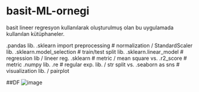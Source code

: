 # basit-ML-ornegi

basit lineer regresyon kullanılarak oluşturulmuş olan bu uygulamada kullanılan kütüphaneler.

.pandas lib. 
.sklearn import preprocessing # normalization / StandardScaler lib.
.sklearn.model_selection # train/test split lib.
.sklearn.linear_model # regression lib / lineer reg.
.sklearn # metric / mean square vs. 
.r2_score # metric
.numpy lib.
.re # regular exp. lib. / str split vs. 
.seaborn as sns # visualization lib. / pairplot




##DF
![image](https://user-images.githubusercontent.com/30200474/63832726-19f21780-c97a-11e9-8ff2-14917b7dc378.png)
